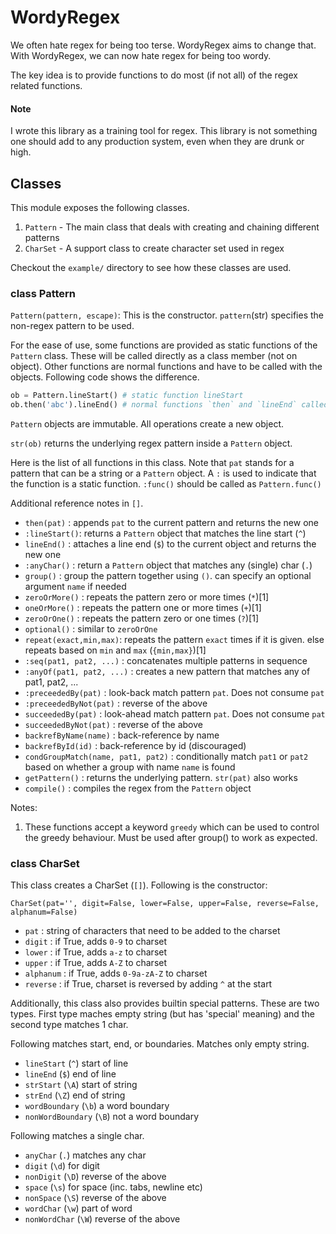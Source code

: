 # WordyRegex

We often hate regex for being too terse. WordyRegex aims to change that. With WordyRegex, we can now hate regex for being too wordy.

The key idea is to provide functions to do most (if not all) of the regex related functions.

#### Note
I wrote this library as a training tool for regex. This library is not something one should add to any production system, even when they are drunk or high.


## Classes
This module exposes the following classes.

1. `Pattern` - The main class that deals with creating and chaining different patterns
2. `CharSet` - A support class to create character set used in regex

Checkout the `example/` directory to see how these classes are used.

### class Pattern

`Pattern(pattern, escape)`: This is the constructor. `pattern`(str) specifies the non-regex pattern to be used.

For the ease of use, some functions are provided as static functions of the `Pattern` class. These will be called directly as a class member (not on object). Other functions are normal functions and have to be called with the objects. Following code shows the difference.

```python
ob = Pattern.lineStart() # static function lineStart
ob.then('abc').lineEnd() # normal functions `then` and `lineEnd` called with objects
```

`Pattern` objects are immutable. All operations create a new object.

`str(ob)` returns the underlying regex pattern inside a `Pattern` object.

Here is the list of all functions in this class. Note that `pat` stands for a pattern that can be a string or a `Pattern` object. A `:` is used to indicate that the function is a static function. `:func()` should be called as `Pattern.func()`

Additional reference notes in `[]`.

- `then(pat)` : appends `pat` to the current pattern and returns the new one
- `:lineStart()`: returns a `Pattern` object that matches the line start (`^`)
- `lineEnd()` : attaches a line end (`$`) to the current object and returns the new one
- `:anyChar()` : return a `Pattern` object that matches any (single) char (`.`)
- `group()` : group the pattern together using `()`. can specify an optional argument `name` if needed
- `zeroOrMore()` : repeats the pattern zero or more times (`*`)[1]
- `oneOrMore()` : repeats the pattern one or more times (`+`)[1]
- `zeroOrOne()` : repeats the pattern zero or one times (`?`)[1]
- `optional()` : similar to `zeroOrOne`
- `repeat(exact,min,max)`: repeats the pattern `exact` times if it is given. else repeats based on `min` and `max` (`{min,max}`)[1]
- `:seq(pat1, pat2, ...)` : concatenates multiple patterns in sequence
- `:anyOf(pat1, pat2, ...)` : creates a new pattern that matches any of pat1, pat2, ...
- `:preceededBy(pat)` : look-back match pattern `pat`. Does not consume `pat`
- `:preceededByNot(pat)` : reverse of the above
- `succeededBy(pat)` : look-ahead match pattern `pat`. Does not consume `pat`
- `succeededByNot(pat)` : reverse of the above
- `backrefByName(name)` : back-reference by name
- `backrefById(id)` : back-reference by id (discouraged)
- `condGroupMatch(name, pat1, pat2)` : conditionally match `pat1` or `pat2` based on whether a group with name `name` is found
- `getPattern()` : returns the underlying pattern. `str(pat)` also works
- `compile()` : compiles the regex from the `Pattern` object

Notes:

1. These functions accept a keyword `greedy` which can be used to control the greedy behaviour. Must be used after group() to work as expected.


### class CharSet

This class creates a CharSet (`[]`). Following is the constructor:

`CharSet(pat='', digit=False, lower=False, upper=False, reverse=False, alphanum=False)`

- `pat` : string of characters that need to be added to the charset
- `digit` : if True, adds `0-9` to charset
- `lower` : if True, adds `a-z` to charset
- `upper` : if True, adds `A-Z` to charset
- `alphanum` : if True, adds `0-9a-zA-Z` to charset
- `reverse` : if True, charset is reversed by adding `^` at the start

Additionally, this class also provides builtin special patterns. These are two types. First type maches empty string (but has 'special' meaning) and the second type matches 1 char.

Following matches start, end, or boundaries. Matches only empty string.

- `lineStart` (`^`) start of line
- `lineEnd` (`$`) end of line
- `strStart` (`\A`) start of string
- `strEnd` (`\Z`) end of string
- `wordBoundary` (`\b`) a word boundary
- `nonWordBoundary` (`\B`) not a word boundary

Following matches a single char.

- `anyChar` (`.`) matches any char
- `digit` (`\d`) for digit
- `nonDigit` (`\D`) reverse of the above
- `space` (`\s`) for space (inc. tabs, newline etc)
- `nonSpace` (`\S`) reverse of the above
- `wordChar` (`\w`) part of word
- `nonWordChar` (`\W`) reverse of the above

